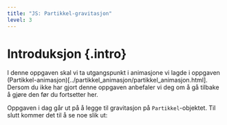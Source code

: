 ```yaml
---
title: "JS: Partikkel-gravitasjon"
level: 3
---
```


# Introduksjon {.intro}
I denne oppgaven skal vi ta utgangspunkt i animasjone vi lagde i  oppgaven (Partikkel-animasjon)[../partikkel_animasjon/partikkel_animasjon.html]. Dersom du ikke har gjort denne oppgaven anbefaler vi deg om å gå tilbake å gjøre den før du fortsetter her.

Oppgaven i dag går ut på å legge til gravitasjon på `Partikkel`-objektet. Til slutt kommer det til å se noe slik ut: 

<script>


        var canvas, ctx;
        
        var drawInterval = setInterval(function(){draw()}, 30);


        var particle = {
            x: 125,
            y: 0,
            gravity: 0.05,
            gravitySpeed: 0,
            size: 10

        };

        window.onload = function() {
            canvas = document.getElementById("canvas");
            ctx = canvas.getContext("2d");
        };


        function draw() {
            ctx.clearRect(0,0,250,250);

            ctx.fillStyle = 'red';
            ctx.fillRect(particle.x, particle.y,particle.size,particle.size);
            
            particle.gravitySpeed += particle.gravity;
            particle.y = particle.y + particle.gravitySpeed;
            
            kant = canvas.height - particle.size;
            if(particle.y > kant){
                particle.y = kant; 
                particle.gravitySpeed = 0;
            
                setTimeout(function() { particle.y = 0; }, 2000);
            }
            
        }

</script>

<canvas id="canvas" width="250" height="250"></canvas>


